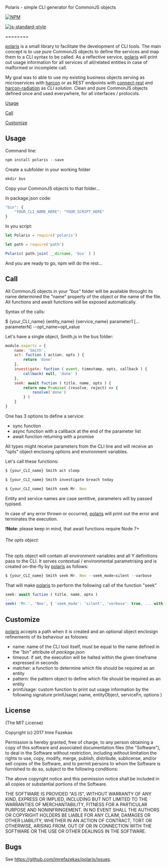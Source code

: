 Polaris - simple CLI generator for CommonJS objects

[![NPM](https://nodei.co/npm/polaris.png)](https://nodei.co/npm/polaris/)

[![js-standard-style](https://cdn.rawgit.com/feross/standard/master/badge.svg)](https://github.com/feross/standard)

========

[polaris](https://github.com/imrefazekas/polaris) is a small library to facilitate the development of CLI tools.
The main concept is to use pure CommonJS objects to define the services and map them to a CLI syntax to be called.
As a reflective service, [polaris](https://github.com/imrefazekas/polaris) will print out usage information for all services of all/related entities in case of malformed or incomplete call.

My goal was to able to use my existing business objects serving as microservices with [harcon](https://github.com/imrefazekas/harcon) or as REST endpoints with [connect-rest](https://github.com/imrefazekas/connect-rest) and [harcon-radiation](https://github.com/imrefazekas/harcon-radiation) as _CLI solution_.
Clean and pure CommonJS objects defined once and used everywhere, for all interfaces / protocols.

[Usage](#usage)

[Call](#call)

[Customize](#customize)



## Usage

Command line:

```javascript
npm install polaris --save
```

Create a subfolder in your working folder

```javascript
mkdir bus
```

Copy your CommonJS objects to that folder...

In package.json code:

```javascript
"bin": {
	"YOUR_CLI_NAME_HERE": "YOUR_SCRIPT_HERE"
}
```

In you script:

```javascript
let Polaris = require('polaris')

let path = require('path')

Polaris( path.join( __dirname, 'bus' ) )
```

And you are ready to go, npm will do the rest...


## Call

All CommonJS objects in your _"bus"_ folder will be available throught its name determined the "name" property of the object or the name of the file.
All functions and await functions will be exposed automatically.

Syntax of the calls:

$ {your_CLI_name} {entity_name} {service_name} parameter1 [... parameterN] --opt_name=opt_value

Let's have a single object, Smith.js in the bus folder:

```javascript
module.exports = {
	name: 'Smith',
	act: fuction ( action, opts ) {
		return 'done'
	},
	investigate: fuction ( event, timestamp, opts, callback ) {
		callback( null, 'done' )		
	},
	seek: await fuction ( title, name, opts ) {
		return new Promise( (resolve, reject) => {
			resolve('done')
		} )	
	}
}
```

One has 3 options to define a service:
- sync function
- async function with a callback at the end of the parameter list
- await function returning with a promise

All types might receive parameters from the CLI line and will receive an "opts" object enclosing options and environment variables.

Let's call these functions:

```javascript
$ {your_CLI_name} Smith act sleep

$ {your_CLI_name} Smith investigate breach today

$ {your_CLI_name} Smith seek Mr. Neo
```

Entity and service names are case sentitive, parameters will by passed typised.

In case of any error thrown or occurred, [polaris](https://github.com/imrefazekas/polaris) will print out the error and terminates the execution.

__!Note__: please keep in mind, that await functions require Node 7+



###### The opts object:

The opts object will contain all environment variables and all Y definitions pass to the CLI.
It serves contextual / environmental parametrising and is created on-the-fly by [polaris](https://github.com/imrefazekas/polaris) as follows:

```javascript
$ {your_CLI_name} Smith seek Mr. Neo --seek_mode=silent --varbose
```

That will make [polaris](https://github.com/imrefazekas/polaris) to perform the following call of the function "seek"

```javascript
seek: await fuction ( title, name, opts )
...
seek( 'Mr.', 'Neo', { 'seek_mode': 'silent', 'verbose': true, ... with the existing environment variables } )
```


## Customize

[polaris](https://github.com/imrefazekas/polaris) accepts a path when it is created and an optional object enclosign refinements of its behaviour as foloows:

- name: name of the CLI tool itself, must be equal to the name defined in the _"bin"_ attribute of _package.json_
- timeout: if set, the execution will be halted within the given timeframe expressed in seconds
- matcher: a function to determine which file should be required as an entity
- pattern: the pattern object to define which file should be required as an entity
- printUsage: custom function to print out usage information by the following signature
	printUsage( name, entityObject, serviceFn, options )



## License

(The MIT License)

Copyright (c) 2017 Imre Fazekas

Permission is hereby granted, free of charge, to any person obtaining a copy of
this software and associated documentation files (the "Software"), to deal in
the Software without restriction, including without limitation the rights to
use, copy, modify, merge, publish, distribute, sublicense, and/or sell copies of
the Software, and to permit persons to whom the Software is furnished to do so,
subject to the following conditions:

The above copyright notice and this permission notice shall be included in all
copies or substantial portions of the Software.

THE SOFTWARE IS PROVIDED "AS IS", WITHOUT WARRANTY OF ANY KIND, EXPRESS OR
IMPLIED, INCLUDING BUT NOT LIMITED TO THE WARRANTIES OF MERCHANTABILITY, FITNESS
FOR A PARTICULAR PURPOSE AND NONINFRINGEMENT. IN NO EVENT SHALL THE AUTHORS OR
COPYRIGHT HOLDERS BE LIABLE FOR ANY CLAIM, DAMAGES OR OTHER LIABILITY, WHETHER
IN AN ACTION OF CONTRACT, TORT OR OTHERWISE, ARISING FROM, OUT OF OR IN
CONNECTION WITH THE SOFTWARE OR THE USE OR OTHER DEALINGS IN THE SOFTWARE.


## Bugs

See <https://github.com/imrefazekas/polaris/issues>.
